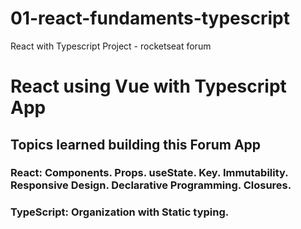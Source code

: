 # 01-react-fundaments-typescript
React with Typescript Project - rocketseat forum

# React using Vue with Typescript App
## Topics learned building this Forum App

### React: Components. Props. useState. Key. Immutability. Responsive Design. Declarative Programming. Closures.
### TypeScript: Organization with Static typing.
